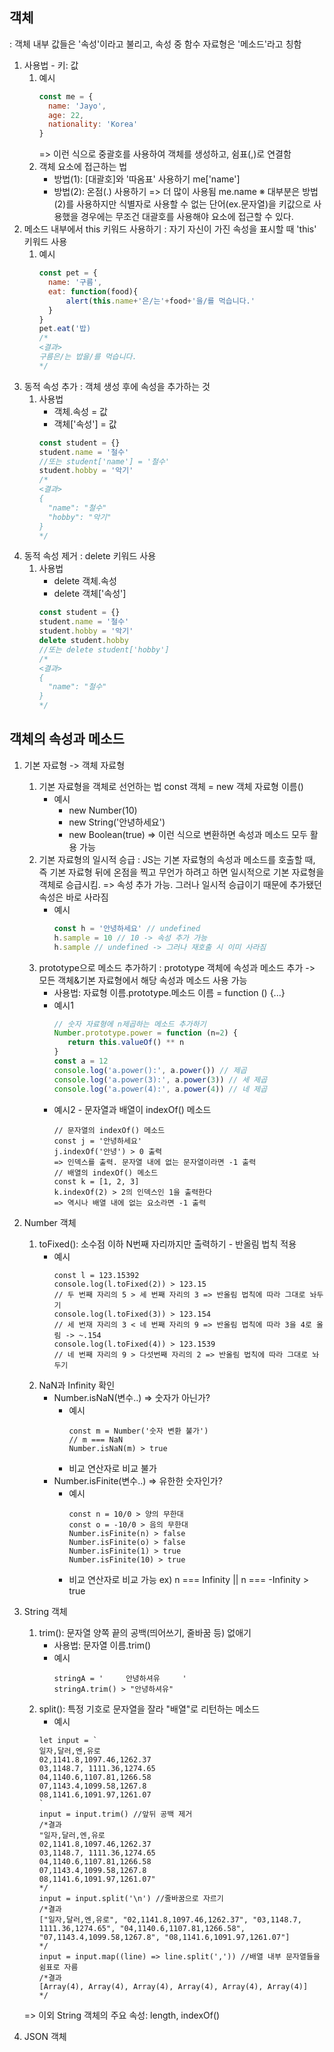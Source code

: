 ## 객체
: 객체 내부 값들은 '속성'이라고 불리고, 속성 중 함수 자료형은 '메소드'라고 칭함
1. 사용법 - 키: 값
   1) 예시
      ```javascript
      const me = {
        name: 'Jayo',
        age: 22,
        nationality: 'Korea' 
      }
      ```
      => 이런 식으로 중괄호를 사용하여 객체를 생성하고, 쉼표(,)로 연결함
   2) 객체 요소에 접근하는 법
      * 방법(1): \[대괄호\]와 '따옴표' 사용하기
        me\['name'\]
      * 방법(2): 온점(.) 사용하기 => 더 많이 사용됨
        me.name
      ※ 대부분은 방법(2)를 사용하지만 식별자로 사용할 수 없는 단어(ex.문자열)을 키값으로 사용했을 경우에는
         무조건 대괄호를 사용해야 요소에 접근할 수 있다.
2. 메소드 내부에서 this 키워드 사용하기
   : 자기 자신이 가진 속성을 표시할 때 'this' 키워드 사용
   1) 예시
      ```javascript
      const pet = {
        name: '구름',
        eat: function(food){
            alert(this.name+'은/는'+food+'을/를 먹습니다.'
        }
      }
      pet.eat('밥)
      /*
      <결과>
      구름은/는 밥을/를 먹습니다.
      */
      ```
3. 동적 속성 추가
   : 객체 생성 후에 속성을 추가하는 것
   1) 사용법
      * 객체.속성 = 값
      * 객체\['속성'\] = 값
      ```javascript
      const student = {}
      student.name = '철수'
      //또는 student['name'] = '철수'
      student.hobby = '악기'
      /*
      <결과>
      {
        "name": "철수"
        "hobby": "악기"
      }
      */
      ```
4. 동적 속성 제거
   : delete 키워드 사용
   1) 사용법
      * delete 객체.속성
      * delete 객체\['속성'\]
      ```javascript
      const student = {}
      student.name = '철수'
      student.hobby = '악기'
      delete student.hobby
      //또는 delete student['hobby']
      /*
      <결과>
      {
        "name": "철수"
      }
      */
      ```

## 객체의 속성과 메소드
1. 기본 자료형 -> 객체 자료형
   1) 기본 자료형을 객체로 선언하는 법
      const 객체 = new 객체 자료형 이름()
      * 예시
        - new Number(10)
        - new String('안녕하세요')
        - new Boolean(true)
      => 이런 식으로 변환하면 속성과 메소드 모두 활용 가능
   2) 기본 자료형의 일시적 승급
      : JS는 기본 자료형의 속성과 메소드를 호출할 때, 즉 기본 자료형 뒤에 온점을 찍고 무언가 하려고 하면
        일시적으로 기본 자료형을 객체로 승급시킴.
      => 속성 추가 가능. 그러나 일시적 승급이기 때문에 추가됐던 속성은 바로 사라짐
      * 예시
        ```javascript
        const h = '안녕하세요' // undefined
        h.sample = 10 // 10 -> 속성 추가 가능
        h.sample // undefined -> 그러나 재호출 시 이미 사라짐
        ```
   3) prototype으로 메소드 추가하기
      : prototype 객체에 속성과 메소드 추가 -> 모든 객체&기본 자료형에서 해당 속성과 메소드 사용 가능
      * 사용법: 자료형 이름.prototype.메소드 이름 = function () {...}
      * 예시1
        ```javascript
        // 숫자 자료형에 n제곱하는 메소드 추가하기
        Number.prototype.power = function (n=2) {
           return this.valueOf() ** n
        }
        const a = 12
        console.log('a.power():', a.power()) // 제곱
        console.log('a.power(3):', a.power(3)) // 세 제곱
        console.log('a.power(4):', a.power(4)) // 네 제곱
        ```
      * 예시2 - 문자열과 배열이 indexOf() 메소드
        ```
        // 문자열의 indexOf() 메소드
        const j = '안녕하세요'
        j.indexOf('안녕') > 0 출력
        => 인덱스를 출력. 문자열 내에 없는 문자열이라면 -1 출력
        // 배열의 indexOf() 메소드
        const k = [1, 2, 3]
        k.indexOf(2) > 2의 인덱스인 1을 출력한다
        => 역시나 배열 내에 없는 요소라면 -1 출력
        ```

4. Number 객체
   1) toFixed(): 소수점 이하 N번째 자리까지만 출력하기 - 반올림 법칙 적용
      * 예시
        ```
        const l = 123.15392
        console.log(l.toFixed(2)) > 123.15
        // 두 번째 자리의 5 > 세 번째 자리의 3 => 반올림 법칙에 따라 그대로 놔두기
        console.log(l.toFixed(3)) > 123.154
        // 세 번재 자리의 3 < 네 번째 자리의 9 => 반올림 법칙에 따라 3을 4로 올림 -> ~.154
        console.log(l.toFixed(4)) > 123.1539
        // 네 번째 자리의 9 > 다섯번째 자리의 2 => 반올림 법칙에 따라 그대로 놔두기
        ```
   2) NaN과 Infinity 확인
      * Number.isNaN(변수..) => 숫자가 아닌가?
        * 예시
          ```
          const m = Number('숫자 변환 불가')
          // m === NaN
          Number.isNaN(m) > true
          ```
        * 비교 연산자로 비교 불가
      * Number.isFinite(변수..) => 유한한 숫자인가?
        * 예시
          ```
          const n = 10/0 > 양의 무한대
          const o = -10/0 > 음의 무한대
          Number.isFinite(n) > false
          Number.isFinite(o) > false
          Number.isFinite(1) > true
          Number.isFinite(10) > true
          ```
        * 비교 연산자로 비교 가능
          ex) n === Infinity || n === -Infinity > true

5. String 객체
   1) trim(): 문자열 양쪽 끝의 공백(띄어쓰기, 줄바꿈 등) 없애기
      * 사용법: 문자열 이름.trim()
      * 예시
        ```
        stringA = '     안녕하셔유     '
        stringA.trim() > "안녕하셔유"
        ```
   2) split(): 특정 기호로 문자열을 잘라 "배열"로 리턴하는 메소드
      * 예시
      ```
      let input = `
      일자,달러,엔,유로
      02,1141.8,1097.46,1262.37
      03,1148.7, 1111.36,1274.65
      04,1140.6,1107.81,1266.58
      07,1143.4,1099.58,1267.8
      08,1141.6,1091.97,1261.07
      `
      input = input.trim() //앞뒤 공백 제거
      /*결과
      "일자,달러,엔,유로
      02,1141.8,1097.46,1262.37
      03,1148.7, 1111.36,1274.65
      04,1140.6,1107.81,1266.58
      07,1143.4,1099.58,1267.8
      08,1141.6,1091.97,1261.07"
      */
      input = input.split('\n') //줄바꿈으로 자르기
      /*결과
      ["일자,달러,엔,유로", "02,1141.8,1097.46,1262.37", "03,1148.7, 1111.36,1274.65", "04,1140.6,1107.81,1266.58", 
      "07,1143.4,1099.58,1267.8", "08,1141.6,1091.97,1261.07"]
      */
      input = input.map((line) => line.split(',')) //배열 내부 문자열들을 쉼표로 자름
      /*결과
      [Array(4), Array(4), Array(4), Array(4), Array(4), Array(4)]
      */
      ```
   => 이외 String 객체의 주요 속성: length, indexOf()


6. JSON 객체
         

